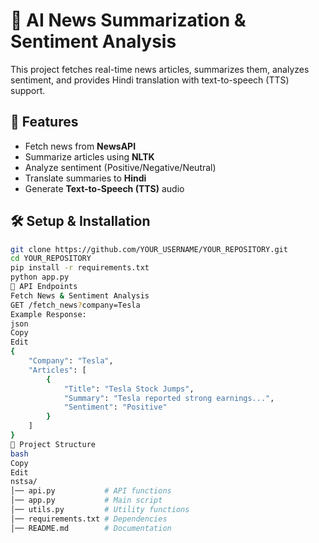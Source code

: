 # 📰 AI News Summarization & Sentiment Analysis

This project fetches real-time news articles, summarizes them, analyzes sentiment, and provides Hindi translation with text-to-speech (TTS) support.

## 📌 Features
- Fetch news from **NewsAPI**
- Summarize articles using **NLTK**
- Analyze sentiment (Positive/Negative/Neutral)
- Translate summaries to **Hindi**
- Generate **Text-to-Speech (TTS)** audio

## 🛠 Setup & Installation
```bash
git clone https://github.com/YOUR_USERNAME/YOUR_REPOSITORY.git
cd YOUR_REPOSITORY
pip install -r requirements.txt
python app.py
🔗 API Endpoints
Fetch News & Sentiment Analysis
GET /fetch_news?company=Tesla
Example Response:
json
Copy
Edit
{
    "Company": "Tesla",
    "Articles": [
        {
            "Title": "Tesla Stock Jumps",
            "Summary": "Tesla reported strong earnings...",
            "Sentiment": "Positive"
        }
    ]
}
📂 Project Structure
bash
Copy
Edit
nstsa/
│── api.py           # API functions
│── app.py           # Main script
│── utils.py         # Utility functions
│── requirements.txt # Dependencies
│── README.md        # Documentation
